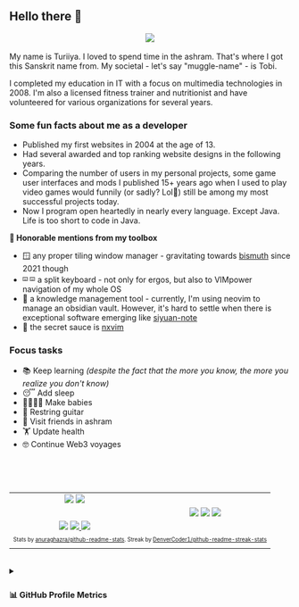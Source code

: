## Hello there 👋

<div align="center"><img src="https://capsule-render.vercel.app/api?type=waving&color=gradient&height=110&section=header&animation=twinkling" /></div>

My name is Turiiya. I loved to spend time in the ashram. That's where I got this Sanskrit name from. My societal - let's say "muggle-name" - is Tobi.

I completed my education in IT with a focus on multimedia technologies in 2008. I'm also a licensed fitness trainer and nutritionist and have volunteered for various organizations for several years.

### Some fun facts about me as a developer

- Published my first websites in 2004 at the age of 13.
- Had several awarded and top ranking website designs in the following years.
- Comparing the number of users in my personal projects, some game user interfaces and mods I published 15+ years ago when I used to play video games would funnily (or sadly? Lol🙈) still be among my most successful projects today.
- Now I program open heartedly in nearly every language. Except Java. Life is too short to code in Java.

**🧰 Honorable mentions from my toolbox**

- 🪟 any proper tiling window manager - gravitating towards <a target="_blank" href="https://github.com/Bismuth-Forge/bismuth">bismuth</a> since 2021 though
- <sup><sub>⌨️ ⌨️</sub></sup> a split keyboard - not only for ergos, but also to VIMpower navigation of my whole OS
- 🧠 a knowledge management tool - currently, I'm using neovim to manage an obsidian vault. However, it's hard to settle when there is exceptional software emerging like <a target="_blank" href="https://github.com/siyuan-note/siyuan">siyuan-note</a>
- 🔫 the secret sauce is <a target="_blank" href="https://github.com/tenxsoydev/nxvim/commits/main/lua/nxvim">nxvim</a>

### Focus tasks

- 📚 Keep learning _(despite the fact that the more you know, the more you realize you don't know)_
- 😴 Add sleep
- 👨‍👩‍👧‍👦 Make babies
- 🎸 Restring guitar
- 🧘 Visit friends in ashram
- 🏋️ Update health
- 🤓 Continue Web3 voyages

##

<br>

<div>
	<section align="center">
		&nbsp; &nbsp;
		<table align="center">
			<tr>
				<td align="center">
					<img width="360" src="./empty-path/fix-alignment-on-mobile.gif">
					<img width="360" src="https://github-readme-stats-onx08y1iw-tobealive.vercel.app/api?username=tobealive&count_private=true&include_orgs=true&show_icons=true&theme=tokyonight&border_color=15161e">
					<h2></h2>
					<img width="360" src="./empty-path/fix-alignment-on-mobile.gif">
					<a href="https://github.com/DenverCoder1/github-readme-streak-stats">
					<img width="360" src="https://streak-stats.demolab.com/?user=tobealive&theme=tokyonight&border=15161e&stroke=15161e">
					</a>
					<img width="360" src="./empty-path/fix-alignment-on-mobile.gif">
				</td>
				<td align="center">
					<img width="360" src="./empty-path/fix-alignment-on-mobile.gif">
					<img width="270" src="https://github-readme-stats-onx08y1iw-tobealive.vercel.app/api/top-langs/?username=tobealive&count_private=true&include_orgs=true&langs_count=8&hide=nix,javascript,vue,c%23,css,scss,html&exclude_repo=jikan,1blu-svelte-mail-setup,mail-setup-euromet,dots&theme=tokyonight&border_color=15161e">
					<img width="360" src="./empty-path/fix-alignment-on-mobile.gif">
				</td>
			<tr>
				<td colspan="2" align="right">
					<sub>
					<sup>Stats by <a href="https://github.com/anuraghazra/github-readme-stats">anuraghazra/github-readme-stats</a>. Streak by <a href="https://github.com/DenverCoder1/github-readme-streak-stats">DenverCoder1/github-readme-streak-stats</a></sup>
					</sub>
				</td>
			</tr>
		</table>
	</section>
	<div>&nbsp;</div>
	<section>
		<details>
			<summary>
				<sub>
					<sup>
						<h2>📊 GitHub Profile Metrics</h2>
					</sup>
				</sub>
			</summary>
			<table align="center">
				<tr>
					<td>
						<br>
						<a href="https://github.com/tobealive"><img align="center" width="420" src="assets/base.svg" alt="Base" /></a><br>
						<img width="360" src="./empty-path/fix-alignment-on-mobile.gif">
					</td>
					<td>
						<sub><em>Default Analysis - Profile Repositories</em></sub><br>
						<a href="https://github.com/tobealive"><img align="center" width="420" src="assets/langs-all.svg" alt="All Commits Analysis"></a><br>
						<br>
						<sub><em>Indepth Analysis - Public Commits (Category: "Programming")</em></sub><br>
						<a href="https://github.com/tobealive"><img align="center" width="420" src="assets/langs-indepth-programming.svg" alt="Programming Category Analysis"></a><br>
						<br>
						<sub><em>Default Analysis - Recent Commits (30 Days)</em></sub><br>
						<a href="https://github.com/tobealive"><img align="center" width="420" src="assets/langs-recent.svg" alt="Recent Analysis"></a><br>
						<a href="https://github.com/tobealive"><img width="360" src="./empty-path/fix-alignment-on-mobile.gif"></a>
					</td>
				</tr>
				<tr>
					<td colspan="2" align="right">
						<sub>
						<sup>Profile Analysis & Language Activity. Generated with <a href="https://github.com/lowlighter/metrics">lowlighter/metrics</a></sup>
						</sub>
					</td>
				</tr>
			</table>
		</details>
	</section>
	<div align="center">
		<!--<footer><img src="https://capsule-render.vercel.app/api?type=waving&color=gradient&height=110&section=footer&animation=twinkling" /></footer>-->
	</div>
</div>
